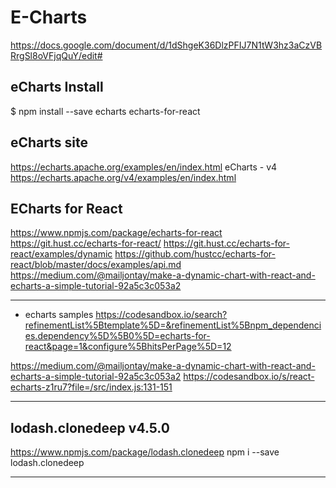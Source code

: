 # E-Charts
https://docs.google.com/document/d/1dShgeK36DlzPFIJ7N1tW3hz3aCzVBRrgSl8oVFjqQuY/edit#

## eCharts Install

$ npm install --save echarts echarts-for-react


## eCharts site
https://echarts.apache.org/examples/en/index.html
eCharts - v4
https://echarts.apache.org/v4/examples/en/index.html

## ECharts for React
https://www.npmjs.com/package/echarts-for-react
https://git.hust.cc/echarts-for-react/
https://git.hust.cc/echarts-for-react/examples/dynamic
https://github.com/hustcc/echarts-for-react/blob/master/docs/examples/api.md
https://medium.com/@mailjontay/make-a-dynamic-chart-with-react-and-echarts-a-simple-tutorial-92a5c3c053a2

---

- echarts samples
https://codesandbox.io/search?refinementList%5Btemplate%5D=&refinementList%5Bnpm_dependencies.dependency%5D%5B0%5D=echarts-for-react&page=1&configure%5BhitsPerPage%5D=12

https://medium.com/@mailjontay/make-a-dynamic-chart-with-react-and-echarts-a-simple-tutorial-92a5c3c053a2
https://codesandbox.io/s/react-echarts-z1ru7?file=/src/index.js:131-151

---

## lodash.clonedeep v4.5.0
https://www.npmjs.com/package/lodash.clonedeep
npm i --save lodash.clonedeep

---
